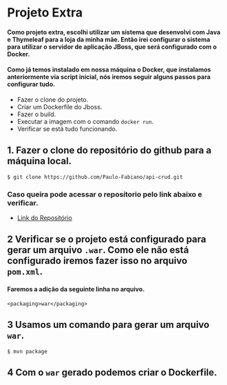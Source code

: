 # Projeto Extra

#### Como projeto extra, escolhi utilizar um sistema que desenvolvi com Java e Thymeleaf para a loja da minha mãe. Então irei configurar o sistema para utilizar o servidor de aplicação JBoss, que será configurado com o Docker. 

#### Como já temos instalado em nossa máquina o Docker, que instalamos anteriormente via script inicial, nós iremos seguir alguns passos para configurar tudo.

- Fazer o clone do projeto.
- Criar um Dockerfile do Jboss.
- Fazer o build.
- Executar a imagem com o comando ` docker run `.
- Verificar se está tudo funcionando.

## 1. Fazer o clone do repositório do github para a máquina local.

    $ git clone https://github.com/Paulo-Fabiano/api-crud.git

### Caso queira pode acessar o reposítorio pelo link abaixo e verificar.

- [Link do Repositório](https://github.com/Paulo-Fabiano/api-crud.git)

## 2 Verificar se o projeto está configurado para gerar um arquivo `.war`. Como ele não está configurado iremos fazer isso no arquivo `pom.xml`.

#### Faremos a adição da seguinte linha no arquivo.
    <packaging>war</packaging>

## 3 Usamos um comando para gerar um arquivo `war`.
    $ mvn package

## 4 Com o `war` gerado podemos criar o Dockerfile.

